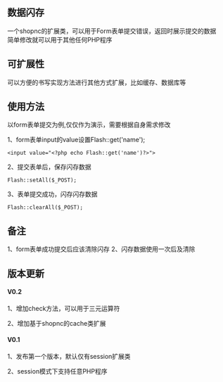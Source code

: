 ## 数据闪存

一个shopnc的扩展类，可以用于Form表单提交错误，返回时展示提交的数据<br>
简单修改就可以用于其他任何PHP程序

## 可扩展性

可以方便的书写实现方法进行其他方式扩展，比如缓存、数据库等


## 使用方法

以form表单提交为例,仅仅作为演示，需要根据自身需求修改

1、form表单input的value设置Flash::get('name');
```
<input value="<?php echo Flash::get('name')?>">
```

2、提交表单后，保存闪存数据
```
Flash::setAll($_POST);
```

3、表单提交成功，闪存闪存数据
```
Flash::clearAll($_POST);
```

## 备注

1、form表单成功提交后应该清除闪存
2、闪存数据使用一次后及清除

## 版本更新

#### V0.2

1、增加check方法，可以用于三元运算符

2、增加基于shopnc的cache类扩展

#### V0.1

1、发布第一个版本，默认仅有session扩展类

2、session模式下支持任意PHP程序